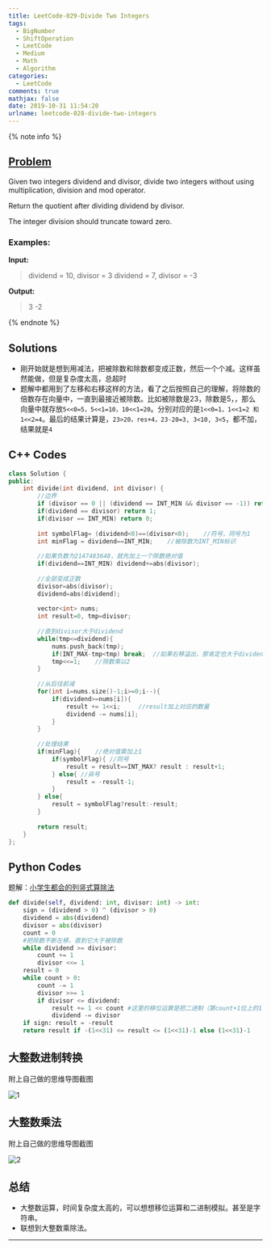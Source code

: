 ```yaml
---
title: LeetCode-029-Divide Two Integers
tags:
  - BigNumber
  - ShiftOperation
  - LeetCode
  - Medium
  - Math
  - Algorithm
categories:
  - LeetCode
comments: true
mathjax: false
date: 2019-10-31 11:54:20
urlname: leetcode-028-divide-two-integers
---
```


<meta name="referrer" content="no-referrer" />

{% note info %}
## [Problem](https://leetcode-cn.com/problems/divide-two-integers/submissions/)   
Given two integers dividend and divisor, divide two integers without using multiplication, division and mod operator.

Return the quotient after dividing dividend by divisor.

The integer division should truncate toward zero.

### Examples:
**Input:**
> dividend = 10, divisor = 3
> dividend = 7, divisor = -3

**Output:**
> 3
> -2

{% endnote %}
<!--more-->

## Solutions
- 刚开始就是想到用减法，把被除数和除数都变成正数，然后一个个减。这样虽然能做，但是复杂度太高，总超时
- 题解中都用到了左移和右移这样的方法，看了之后按照自己的理解，将除数的倍数存在向量中，一直到最接近被除数。比如被除数是23，除数是5，，那么向量中就存放`5<<0=5，5<<1=10，10<<1=20`。分别对应的是`1<<0=1，1<<1=2 和 1<<2=4`。最后的结果计算是，`23>20，res+4，23-20=3, 3<10, 3<5`，都不加，结果就是`4`


## C++ Codes

```C++
class Solution {
public:
    int divide(int dividend, int divisor) {
        //边界
        if (divisor == 0 || (dividend == INT_MIN && divisor == -1)) return INT_MAX; 
        if(dividend == divisor) return 1;
        if(divisor == INT_MIN) return 0;
        
        int symbolFlag= (dividend<0)==(divisor<0);    //符号，同号为1
        int minFlag = dividend==INT_MIN;    //被除数为INT_MIN标识
        
        //如果负数为2147483648，就先加上一个除数绝对值
        if(dividend==INT_MIN) dividend+=abs(divisor); 
        
        //全部变成正数
        divisor=abs(divisor);
        dividend=abs(dividend);
        
        vector<int> nums;
        int result=0, tmp=divisor;
        
        //直到divisor大于dividend
        while(tmp<=dividend){
            nums.push_back(tmp);
            if(INT_MAX-tmp<tmp) break;  //如果右移溢出，那肯定也大于divideng
            tmp<<=1;    //除数乘以2
        }
        
        //从后往前减
        for(int i=nums.size()-1;i>=0;i--){
            if(dividend>=nums[i]){
                result += 1<<i;     //result加上对应的数量
                dividend -= nums[i];
            }
        }
        
        //处理结果
        if(minFlag){    //绝对值需加上1
            if(symbolFlag){ //同号
                result = result==INT_MAX? result : result+1;
            } else{ //异号
                result = -result-1;
            }
        } else{
            result = symbolFlag?result:-result;
        }
        
        return result;
    }
};
```

## Python Codes
题解：[小学生都会的列竖式算除法](https://leetcode-cn.com/problems/divide-two-integers/solution/xiao-xue-sheng-du-hui-de-lie-shu-shi-suan-chu-fa-b/)

```python
def divide(self, dividend: int, divisor: int) -> int:
    sign = (dividend > 0) ^ (divisor > 0)
    dividend = abs(dividend)
    divisor = abs(divisor)
    count = 0
    #把除数不断左移，直到它大于被除数
    while dividend >= divisor:
        count += 1
        divisor <<= 1
    result = 0
    while count > 0:
        count -= 1
        divisor >>= 1
        if divisor <= dividend:
            result += 1 << count #这里的移位运算是把二进制（第count+1位上的1）转换为十进制
            dividend -= divisor
    if sign: result = -result
    return result if -(1<<31) <= result <= (1<<31)-1 else (1<<31)-1 

```

## 大整数进制转换
附上自己做的思维导图截图

![1](https://cdn.jsdelivr.net/gh/HanielF/ImageRepo@main/blog/uKqNqv.png)

## 大整数乘法
附上自己做的思维导图截图

![2](https://cdn.jsdelivr.net/gh/HanielF/ImageRepo@main/blog/KuRL1o.png)

## 总结
- 大整数运算，时间复杂度太高的，可以想想移位运算和二进制模拟。甚至是字符串。
- 联想到大整数乘除法。

------
